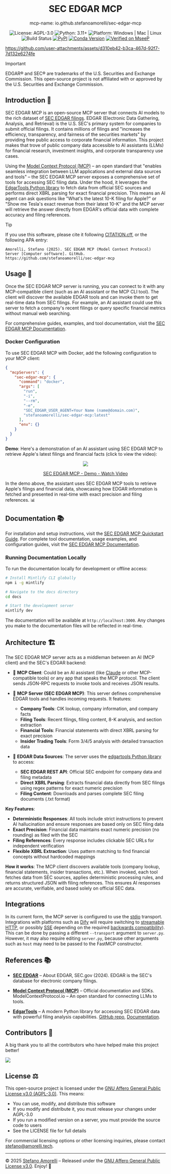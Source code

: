 <div align="center">

# SEC EDGAR MCP

mcp-name: io.github.stefanoamorelli/sec-edgar-mcp

</div>

<p align="center">
  <img alt="License: AGPL-3.0" src="https://img.shields.io/badge/license-AGPL--3.0-blue.svg" />
  <img alt="Python: 3.11+" src="https://img.shields.io/badge/python-3.11+-brightgreen.svg" />
  <img alt="Platform: Windows | Mac | Linux" src="https://img.shields.io/badge/platform-Windows%20%7C%20Mac%20%7C%20Linux-lightgrey.svg" />
  <img alt="Build Status" src="https://img.shields.io/badge/build-passing-brightgreen.svg" />
  <a href="https://pypi.org/project/sec-edgar-mcp/"><img alt="PyPI" src="https://img.shields.io/pypi/v/sec-edgar-mcp.svg" /></a>
  <a href="https://anaconda.org/stefanoamorelli/sec-edgar-mcp"><img alt="Conda Version" src="https://img.shields.io/conda/vn/stefanoamorelli/sec-edgar-mcp.svg" /></a>
  <a href="https://mseep.ai/app/0132880c-5e83-410b-a1d5-d3df08ed7b5c"><img alt="Verified on MseeP" src="https://mseep.ai/badge.svg" /></a>
</p>

https://github.com/user-attachments/assets/d310eb42-b3ca-467d-92f7-7d132e6274fe

> [!IMPORTANT]
> EDGAR® and SEC® are trademarks of the U.S. Securities and Exchange Commission. This open-source project is not affiliated with or approved by the U.S. Securities and Exchange Commission.

## Introduction 📣

SEC EDGAR MCP is an open-source MCP server that connects AI models to the rich dataset of [SEC EDGAR filings](https://www.sec.gov/edgar). EDGAR (Electronic Data Gathering, Analysis, and Retrieval) is the U.S. SEC's primary system for companies to submit official filings. It contains millions of filings and "increases the efficiency, transparency, and fairness of the securities markets" by providing free public access to corporate financial information. This project makes that trove of public company data accessible to AI assistants (LLMs) for financial research, investment insights, and corporate transparency use cases.

Using the [Model Context Protocol (MCP)](https://modelcontextprotocol.io/) – an open standard that "enables seamless integration between LLM applications and external data sources and tools" – the SEC EDGAR MCP server exposes a comprehensive set of tools for accessing SEC filing data. Under the hood, it leverages the [EdgarTools Python library](https://github.com/dgunning/edgartools) to fetch data from official SEC sources and performs direct XBRL parsing for exact financial precision. This means an AI agent can ask questions like "What's the latest 10-K filing for Apple?" or "Show me Tesla's exact revenue from their latest 10-K" and the MCP server will retrieve the answer directly from EDGAR's official data with complete accuracy and filing references.

> [!TIP]
> If you use this software, please cite it following [CITATION.cff](CITATION.cff), or the following APA entry:

`Amorelli, Stefano (2025). SEC EDGAR MCP (Model Context Protocol) Server [Computer software]. GitHub. https://github.com/stefanoamorelli/sec-edgar-mcp`

## Usage 🚀

Once the SEC EDGAR MCP server is running, you can connect to it with any MCP-compatible client (such as an AI assistant or the MCP CLI tool). The client will discover the available EDGAR tools and can invoke them to get real-time data from SEC filings. For example, an AI assistant could use this server to fetch a company's recent filings or query specific financial metrics without manual web searching.

For comprehensive guides, examples, and tool documentation, visit the [SEC EDGAR MCP Documentation](https://sec-edgar-mcp.amorelli.tech/).

### Docker Configuration

To use SEC EDGAR MCP with Docker, add the following configuration to your MCP client:

```json
{
  "mcpServers": {
    "sec-edgar-mcp": {
      "command": "docker",
      "args": [
        "run",
        "-i",
        "--rm",
        "-e",
        "SEC_EDGAR_USER_AGENT=Your Name (name@domain.com)",
        "stefanoamorelli/sec-edgar-mcp:latest"
      ],
      "env": {}
    }
  }
}
```

**Demo**: Here's a demonstration of an AI assistant using SEC EDGAR MCP to retrieve Apple's latest filings and financial facts (click to view the video):

<div align="center">
    <a href="https://www.loom.com/share/17fcd7d891fe496f9a6b8fb85ede66bb">
      <img style="max-width:300px;" src="https://cdn.loom.com/sessions/thumbnails/17fcd7d891fe496f9a6b8fb85ede66bb-7f8590d1d4bcc2fb-full-play.gif">
    </a>
    <a href="https://www.loom.com/share/17fcd7d891fe496f9a6b8fb85ede66bb">
      <p>SEC EDGAR MCP - Demo - Watch Video</p>
    </a>
</div>

In the demo above, the assistant uses SEC EDGAR MCP tools to retrieve Apple's filings and financial data, showcasing how EDGAR information is fetched and presented in real-time with exact precision and filing references. 📊

## Documentation 📚

For installation and setup instructions, visit the [SEC EDGAR MCP Quickstart Guide](https://sec-edgar-mcp.amorelli.tech/setup/quickstart). For complete tool documentation, usage examples, and configuration guides, visit the [SEC EDGAR MCP Documentation](https://sec-edgar-mcp.amorelli.tech/).

### Running Documentation Locally

To run the documentation locally for development or offline access:

```bash
# Install Mintlify CLI globally
npm i -g mintlify

# Navigate to the docs directory
cd docs

# Start the development server
mintlify dev
```

The documentation will be available at `http://localhost:3000`. Any changes you make to the documentation files will be reflected in real-time.

## Architecture 🏗️

The SEC EDGAR MCP server acts as a middleman between an AI (MCP client) and the SEC's EDGAR backend:

- 🔸 **MCP Client**: Could be an AI assistant (like [Claude](https://claude.ai/) or other MCP-compatible tools) or any app that speaks the MCP protocol. The client sends JSON-RPC requests to invoke tools and receives JSON results.

- 🔸 **MCP Server (SEC EDGAR MCP)**: This server defines comprehensive EDGAR tools and handles incoming requests. It features:
  - **Company Tools**: CIK lookup, company information, and company facts
  - **Filing Tools**: Recent filings, filing content, 8-K analysis, and section extraction
  - **Financial Tools**: Financial statements with direct XBRL parsing for exact precision
  - **Insider Trading Tools**: Form 3/4/5 analysis with detailed transaction data

- 🔸 **EDGAR Data Sources**: The server uses the [edgartools Python library](https://github.com/dgunning/edgartools) to access:
  - **SEC EDGAR REST API**: Official SEC endpoint for company data and filing metadata
  - **Direct XBRL Parsing**: Extracts financial data directly from SEC filings using regex patterns for exact numeric precision
  - **Filing Content**: Downloads and parses complete SEC filing documents (.txt format)

**Key Features**:
- **Deterministic Responses**: All tools include strict instructions to prevent AI hallucination and ensure responses are based only on SEC filing data
- **Exact Precision**: Financial data maintains exact numeric precision (no rounding) as filed with the SEC
- **Filing References**: Every response includes clickable SEC URLs for independent verification
- **Flexible XBRL Extraction**: Uses pattern matching to find financial concepts without hardcoded mappings

**How it works**: The MCP client discovers available tools (company lookup, financial statements, insider transactions, etc.). When invoked, each tool fetches data from SEC sources, applies deterministic processing rules, and returns structured JSON with filing references. This ensures AI responses are accurate, verifiable, and based solely on official SEC data.

## Integrations

In its current form, the MCP server is configured to use the [stdio](https://modelcontextprotocol.io/specification/2025-03-26/basic/transports#stdio) transport. Integrations with platforms such as [Dify](https://dify.ai) will require switching to [streamable HTTP](https://modelcontextprotocol.io/specification/2025-03-26/basic/transports#streamable-http), or possibly [SSE](https://modelcontextprotocol.io/specification/2024-11-05/basic/transports#http-with-sse) depending on the required [backwards compatibility](https://modelcontextprotocol.io/specification/2025-03-26/basic/transports#backwards-compatibility)). This can be done by passing a different `--transport` argument to `server.py`. However, it may also require editing `server.py`, because other arguments such as `host` may need to be passed to the FastMCP constructor.

## References 📚

- **[SEC EDGAR](https://www.sec.gov/edgar)** – About EDGAR, SEC.gov (2024). EDGAR is the SEC's database for electronic company filings.

- **[Model Context Protocol (MCP)](https://modelcontextprotocol.io/)** – Official documentation and SDKs. ModelContextProtocol.io – An open standard for connecting LLMs to tools.

- **[EdgarTools](https://github.com/dgunning/edgartools)** – A modern Python library for accessing SEC EDGAR data with powerful filing analysis capabilities. [GitHub repo](https://github.com/dgunning/edgartools), [Documentation](https://dgunning.github.io/edgartools/).


## Contributors 🤝

A big thank you to all the contributors who have helped make this project better!

<a href="https://github.com/stefanoamorelli/sec-edgar-mcp/graphs/contributors">
  <img src="https://contrib.rocks/image?repo=stefanoamorelli/sec-edgar-mcp" />
</a>

## License ⚖️

This open-source project is licensed under the [GNU Affero General Public License v3.0 (AGPL-3.0)](LICENSE). This means:
- You can use, modify, and distribute this software
- If you modify and distribute it, you must release your changes under AGPL-3.0
- If you run a modified version on a server, you must provide the source code to users
- See the LICENSE file for full details

For commercial licensing options or other licensing inquiries, please contact stefano@amorelli.tech.

---

© 2025 [Stefano Amorelli](https://amorelli.tech) – Released under the [GNU Affero General Public License v3.0](LICENSE).  Enjoy! 🎉

